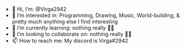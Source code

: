 - 👋 Hi, I’m: @Virga2942
- 👀 I’m interested in: Programming, Drawing, Music, World-building, & pretty much anything else I find interesting
- 🌱 I’m currently learning: nothing really 🤷‍♀️
- 💞️ I’m looking to collaborate on: nothing really 🤷‍♀️
- 📫 How to reach me: My discord is Virga#2942

<!---
Virga2942/Virga2942 is a ✨ special ✨ repository because its `README.md` (this file) appears on your GitHub profile.
You can click the Preview link to take a look at your changes.
--->
